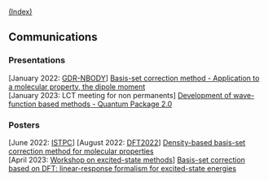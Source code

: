 [(Index)](https://dtraore97.github.io/)
## Communications

### Presentations
[January 2022: [GDR-NBODY](https://lcpq.github.io/gdr_nbody_2021/)] [Basis-set correction method - Application to a molecular property, the dipole moment](https://github.com/dtraore97/dtraore97.github.io/files/8917809/traore.pdf)\
[January 2023: LCT meeting for non permanents] [Development of wave-function based methods - Quantum Package 2.0](https://dtraore97.github.io/ressources/QP)


### Posters
[June 2022: [ISTPC](https://quantique.u-strasbg.fr/ISTPC/)] [August 2022: [DFT2022](https://www.dft2022.be/)] [Density-based basis-set correction method for molecular properties](https://github.com/dtraore97/dtraore97.github.io/files/8917784/diata_traore_poster_2022.pdf)\
[April 2023: [Workshop on excited-state methods](https://pfloos.github.io/PTEROSOR_midterm_workshop/)] [Basis-set correction based on DFT: linear-response formalism for excited-state energies](.)

